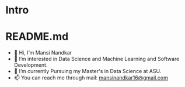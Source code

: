 # Intro
# README.md

- 👋 Hi, I’m Mansi Nandkar
- 👀 I’m interested in Data Science and Machine Learning and Software Development.
- 🌱 I’m currently Pursuing my Master's in Data Science at ASU.
- 📫 You can reach me through mail: [mansinandkar16@gmail.com](mailto:mansinandkar16@gmail.com)
